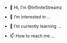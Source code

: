 - 👋 Hi, I’m @InfiniteStreamz

- 👀 I’m interested in ...
- 🌱 I’m currently learning ...
- 📫 How to reach me ...

<!---
InfiniteStreamz/InfiniteStreamz is a ✨ special ✨ repository because its `README.md` (this file) appears on your GitHub profile.
You can click the Preview link to take a look at your changes.
--->
